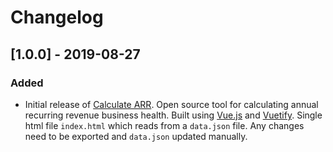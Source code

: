 # Changelog

## [1.0.0] - 2019-08-27
### Added
- Initial release of [Calculate ARR](https://anchor.host/calculate-arr/). Open source tool for calculating annual recurring revenue business health. Built using [Vue.js](https://vuejs.org/) and [Vuetify](https://vuetifyjs.com/). Single html file `index.html` which reads from a  `data.json` file. Any changes need to be exported and `data.json` updated manually.